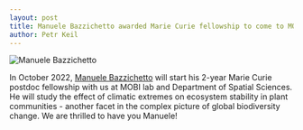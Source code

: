 ```yaml
---
layout: post
title: Manuele Bazzichetto awarded Marie Curie fellowship to come to MOBI lab
author: Petr Keil
---
```


![Manuele Bazzichetto](https://manuelebazzichetto.github.io/pers-website/images/DSC_2169.jpg)

In October 2022, [Manuele Bazzichetto](hhttps://scholar.google.it/citations?user=RysWTycAAAAJ&hl=it) will start his 2-year Marie Curie postdoc fellowship with us at MOBI lab and Department of Spatial Sciences. He will study the effect of climatic extremes on ecosystem stability in plant communities - another facet in the complex picture of global biodiversity change. We are thrilled to have you Manuele!


